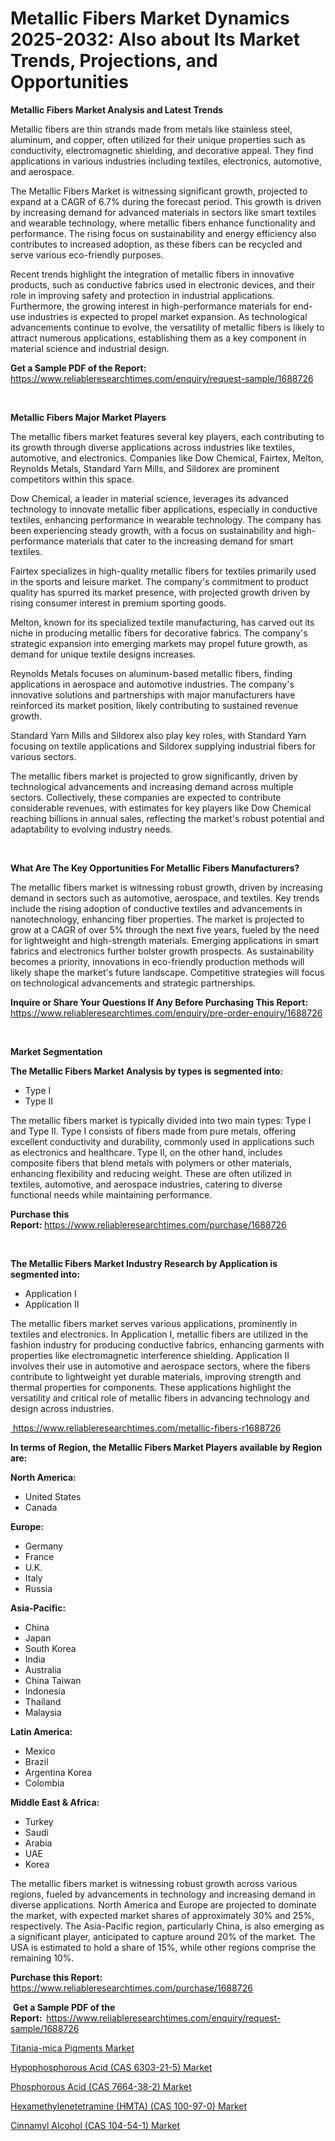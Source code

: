 <p><h1>Metallic Fibers Market Dynamics 2025-2032: Also about Its Market Trends, Projections, and Opportunities</h1></p><p><strong>Metallic Fibers Market Analysis and Latest Trends</strong></p>
<p><p>Metallic fibers are thin strands made from metals like stainless steel, aluminum, and copper, often utilized for their unique properties such as conductivity, electromagnetic shielding, and decorative appeal. They find applications in various industries including textiles, electronics, automotive, and aerospace.</p><p>The Metallic Fibers Market is witnessing significant growth, projected to expand at a CAGR of 6.7% during the forecast period. This growth is driven by increasing demand for advanced materials in sectors like smart textiles and wearable technology, where metallic fibers enhance functionality and performance. The rising focus on sustainability and energy efficiency also contributes to increased adoption, as these fibers can be recycled and serve various eco-friendly purposes.</p><p>Recent trends highlight the integration of metallic fibers in innovative products, such as conductive fabrics used in electronic devices, and their role in improving safety and protection in industrial applications. Furthermore, the growing interest in high-performance materials for end-use industries is expected to propel market expansion. As technological advancements continue to evolve, the versatility of metallic fibers is likely to attract numerous applications, establishing them as a key component in material science and industrial design.</p></p>
<p><strong>Get a Sample PDF of the Report:&nbsp;</strong> <a href="https://www.reliableresearchtimes.com/enquiry/request-sample/1688726?utm_campaign=1420&utm_medium=2&utm_source=Github&utm_content=ia&utm_term=06012025&utm_id=metallic-fibers">https://www.reliableresearchtimes.com/enquiry/request-sample/1688726</a></p>
<p>&nbsp;</p>
<p><strong>Metallic Fibers Major Market Players</strong></p>
<p><p>The metallic fibers market features several key players, each contributing to its growth through diverse applications across industries like textiles, automotive, and electronics. Companies like Dow Chemical, Fairtex, Melton, Reynolds Metals, Standard Yarn Mills, and Sildorex are prominent competitors within this space.</p><p>Dow Chemical, a leader in material science, leverages its advanced technology to innovate metallic fiber applications, especially in conductive textiles, enhancing performance in wearable technology. The company has been experiencing steady growth, with a focus on sustainability and high-performance materials that cater to the increasing demand for smart textiles.</p><p>Fairtex specializes in high-quality metallic fibers for textiles primarily used in the sports and leisure market. The company's commitment to product quality has spurred its market presence, with projected growth driven by rising consumer interest in premium sporting goods.</p><p>Melton, known for its specialized textile manufacturing, has carved out its niche in producing metallic fibers for decorative fabrics. The company's strategic expansion into emerging markets may propel future growth, as demand for unique textile designs increases.</p><p>Reynolds Metals focuses on aluminum-based metallic fibers, finding applications in aerospace and automotive industries. The company's innovative solutions and partnerships with major manufacturers have reinforced its market position, likely contributing to sustained revenue growth.</p><p>Standard Yarn Mills and Sildorex also play key roles, with Standard Yarn focusing on textile applications and Sildorex supplying industrial fibers for various sectors.</p><p>The metallic fibers market is projected to grow significantly, driven by technological advancements and increasing demand across multiple sectors. Collectively, these companies are expected to contribute considerable revenues, with estimates for key players like Dow Chemical reaching billions in annual sales, reflecting the market's robust potential and adaptability to evolving industry needs.</p></p>
<p>&nbsp;</p>
<p><strong>What Are The Key Opportunities For Metallic Fibers Manufacturers?</strong></p>
<p><p>The metallic fibers market is witnessing robust growth, driven by increasing demand in sectors such as automotive, aerospace, and textiles. Key trends include the rising adoption of conductive textiles and advancements in nanotechnology, enhancing fiber properties. The market is projected to grow at a CAGR of over 5% through the next five years, fueled by the need for lightweight and high-strength materials. Emerging applications in smart fabrics and electronics further bolster growth prospects. As sustainability becomes a priority, innovations in eco-friendly production methods will likely shape the market's future landscape. Competitive strategies will focus on technological advancements and strategic partnerships.</p></p>
<p><strong>Inquire or Share Your Questions If Any Before Purchasing This Report:</strong> <a href="https://www.reliableresearchtimes.com/enquiry/pre-order-enquiry/1688726?utm_campaign=1420&utm_medium=2&utm_source=Github&utm_content=ia&utm_term=06012025&utm_id=metallic-fibers">https://www.reliableresearchtimes.com/enquiry/pre-order-enquiry/1688726</a></p>
<p>&nbsp;</p>
<p><strong>Market Segmentation</strong></p>
<p><strong>The Metallic Fibers Market Analysis by types is segmented into:</strong></p>
<p><ul><li>Type I</li><li>Type II</li></ul></p>
<p><p>The metallic fibers market is typically divided into two main types: Type I and Type II. Type I consists of fibers made from pure metals, offering excellent conductivity and durability, commonly used in applications such as electronics and healthcare. Type II, on the other hand, includes composite fibers that blend metals with polymers or other materials, enhancing flexibility and reducing weight. These are often utilized in textiles, automotive, and aerospace industries, catering to diverse functional needs while maintaining performance.</p></p>
<p><strong>Purchase this Report:&nbsp;</strong><a href="https://www.reliableresearchtimes.com/purchase/1688726?utm_campaign=1420&utm_medium=2&utm_source=Github&utm_content=ia&utm_term=06012025&utm_id=metallic-fibers">https://www.reliableresearchtimes.com/purchase/1688726</a></p>
<p>&nbsp;</p>
<p><strong>The Metallic Fibers Market Industry Research by Application is segmented into:</strong></p>
<p><ul><li>Application I</li><li>Application II</li></ul></p>
<p><p>The metallic fibers market serves various applications, prominently in textiles and electronics. In Application I, metallic fibers are utilized in the fashion industry for producing conductive fabrics, enhancing garments with properties like electromagnetic interference shielding. Application II involves their use in automotive and aerospace sectors, where the fibers contribute to lightweight yet durable materials, improving strength and thermal properties for components. These applications highlight the versatility and critical role of metallic fibers in advancing technology and design across industries.</p></p>
<p><a href="https://www.reliableresearchtimes.com/metallic-fibers-r1688726?utm_campaign=1420&utm_medium=2&utm_source=Github&utm_content=ia&utm_term=06012025&utm_id=metallic-fibers">&nbsp;https://www.reliableresearchtimes.com/metallic-fibers-r1688726</a></p>
<p><strong>In terms of Region, the Metallic Fibers Market Players available by Region are:</strong></p>
<p>
    <p> <strong> North America: </strong>
        <ul>
            <li>United States</li>
            <li>Canada</li>
        </ul>
        </p> 
    <p> <strong> Europe: </strong>
        <ul>
            <li>Germany</li>
            <li>France</li>
            <li>U.K.</li>
            <li>Italy</li>
            <li>Russia</li>
        </ul>
        </p> 
    <p> <strong> Asia-Pacific: </strong>
        <ul>
            <li>China</li>
            <li>Japan</li>
            <li>South Korea</li>
            <li>India</li>
            <li>Australia</li>
            <li>China Taiwan</li>
            <li>Indonesia</li>
            <li>Thailand</li>
            <li>Malaysia</li>
        </ul>
        </p> 
    <p> <strong> Latin America: </strong>
        <ul>
            <li>Mexico</li>
            <li>Brazil</li>
            <li>Argentina Korea</li>
            <li>Colombia</li>
        </ul>
        </p> 
    <p> <strong> Middle East & Africa: </strong>
        <ul>
            <li>Turkey</li>
            <li>Saudi</li>
            <li>Arabia</li>
            <li>UAE</li>
            <li>Korea</li>
        </ul>
    </p>
    </p>
<p><p>The metallic fibers market is witnessing robust growth across various regions, fueled by advancements in technology and increasing demand in diverse applications. North America and Europe are projected to dominate the market, with expected market shares of approximately 30% and 25%, respectively. The Asia-Pacific region, particularly China, is also emerging as a significant player, anticipated to capture around 20% of the market. The USA is estimated to hold a share of 15%, while other regions comprise the remaining 10%.</p></p>
<p><strong>Purchase this Report: </strong><a href="https://www.reliableresearchtimes.com/purchase/1688726?utm_campaign=1420&utm_medium=2&utm_source=Github&utm_content=ia&utm_term=06012025&utm_id=metallic-fibers">https://www.reliableresearchtimes.com/purchase/1688726</a></p>
<p>&nbsp;<strong>Get a Sample PDF of the Report:&nbsp;&nbsp;</strong><a href="https://www.reliableresearchtimes.com/enquiry/request-sample/1688726?utm_campaign=1420&utm_medium=2&utm_source=Github&utm_content=ia&utm_term=06012025&utm_id=metallic-fibers">https://www.reliableresearchtimes.com/enquiry/request-sample/1688726</a></p>
<p><strong></strong></p>
<p><p><a href="https://www.linkedin.com/pulse/regulatory-insights-titania-mica-pigments-market-2025-2032-tvgae?utm_campaign=1420&utm_medium=2&utm_source=Github&utm_content=ia&utm_term=06012025&utm_id=metallic-fibers">Titania-mica Pigments Market</a></p><p><a href="https://www.linkedin.com/pulse/hypophosphorous-acid-cas-6303-21-5-market-evaluation-trends-xwisc?utm_campaign=1420&utm_medium=2&utm_source=Github&utm_content=ia&utm_term=06012025&utm_id=metallic-fibers">Hypophosphorous Acid (CAS 6303-21-5) Market</a></p><p><a href="https://www.linkedin.com/pulse/competitive-intelligence-phosphorous-acid-cas-7664-38-2-dmfpc?utm_campaign=1420&utm_medium=2&utm_source=Github&utm_content=ia&utm_term=06012025&utm_id=metallic-fibers">Phosphorous Acid (CAS 7664-38-2) Market</a></p><p><a href="https://www.linkedin.com/pulse/hexamethylenetetramine-hmta-cas-100-97-0-market-global-0ytrf?utm_campaign=1420&utm_medium=2&utm_source=Github&utm_content=ia&utm_term=06012025&utm_id=metallic-fibers">Hexamethylenetetramine (HMTA) (CAS 100-97-0) Market</a></p><p><a href="https://www.linkedin.com/pulse/cinnamyl-alcohol-cas-104-54-1-market-report-2025-2032-xqdhf?utm_campaign=1420&utm_medium=2&utm_source=Github&utm_content=ia&utm_term=06012025&utm_id=metallic-fibers">Cinnamyl Alcohol (CAS 104-54-1) Market</a></p></p>